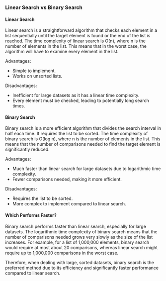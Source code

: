 ### Linear Search vs Binary Search

#### Linear Search
Linear search is a straightforward algorithm that checks each element in a list sequentially until the target element is found or the end of the list is reached. The time complexity of linear search is O(n), where n is the number of elements in the list. This means that in the worst case, the algorithm will have to examine every element in the list.

Advantages:
- Simple to implement.
- Works on unsorted lists.

Disadvantages:
- Inefficient for large datasets as it has a linear time complexity.
- Every element must be checked, leading to potentially long search times.

#### Binary Search
Binary search is a more efficient algorithm that divides the search interval in half each time. It requires the list to be sorted. The time complexity of binary search is O(log n), where n is the number of elements in the list. This means that the number of comparisons needed to find the target element is significantly reduced.

Advantages:
- Much faster than linear search for large datasets due to logarithmic time complexity.
- Fewer comparisons needed, making it more efficient.

Disadvantages:
- Requires the list to be sorted.
- More complex to implement compared to linear search.

#### Which Performs Faster?
Binary search performs faster than linear search, especially for large datasets. The logarithmic time complexity of binary search means that the number of comparisons needed grows very slowly as the size of the list increases. For example, for a list of 1,000,000 elements, binary search would require at most about 20 comparisons, whereas linear search might require up to 1,000,000 comparisons in the worst case.

Therefore, when dealing with large, sorted datasets, binary search is the preferred method due to its efficiency and significantly faster performance compared to linear search.

